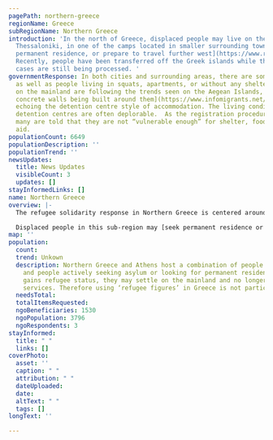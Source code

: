 ```yaml
---
pagePath: northern-greece
regionName: Greece
subRegionName: Northern Greece
introduction: 'In the north of Greece, displaced people may live on the streets of
  Thessaloniki, in one of the camps located in smaller surrounding towns, may [seek
  permanent residence, or prepare to travel further west](https://www.refugeesintowns.org/thessaloniki).
  Recently, people have been transferred off the Greek islands while their asylum
  cases are still being processed. '
governmentResponse: In both cities and surrounding areas, there are some formal camps,
  as well as people living in squats, apartments, or without any shelter. The camps
  on the mainland are following the trends seen on the Aegean Islands, with [high
  concrete walls being built around them](https://www.infomigrants.net/en/post/32834/greece-migrant-camps-surrounded-by-concrete-walls),
  echoing the detention centre style of accommodation. The living conditions in the
  detention centres are often deplorable.  As the registration procedure gets stricter
  many are told that they are not “vulnerable enough” for shelter, food, or monetary
  aid.
populationCount: 6649
populationDescription: ''
populationTrend: ''
newsUpdates:
  title: News Updates
  visibleCount: 3
  updates: []
stayInformedLinks: []
name: Northern Greece
overview: |-
  The refugee solidarity response in Northern Greece is centered around Thessaloniki.  The city hosts a variety of community-run infrastructure, including warehouses, informal schools, social centers, and squats.  The main warehousing hub in Northern Greece is run by [IHA](https://www.iha.help/), and supplies both projects in the city as well as camps in the surrounding smaller towns.

  Displaced people in this sub-region may [seek permanent residence or prepare to travel further west](https://www.refugeesintowns.org/thessaloniki).
map: ''
population:
  count: 
  trend: Unkown
  description: Northern Greece and Athens host a combination of people in transit
    and people actively seeking asylum or looking for permanent residence. Once someone
    gains refugee status, they may settle on the mainland and no longer access NGO
    services. Therefore using ‘refugee figures’ in Greece is not particularly insightful.
  needsTotal: 
  totalItemsRequested: 
  ngoBeneficiaries: 1530
  ngoPopulation: 3796
  ngoRespondents: 3
stayInformed:
  title: " "
  links: []
coverPhoto:
  asset: ''
  caption: " "
  attribution: " "
  dateUploaded: 
  date: 
  altText: " "
  tags: []
longText: ''

---
```

